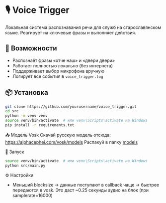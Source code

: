 # 🎙️ Voice Trigger

Локальная система распознавания речи для служб на старославянском языке. Реагирует на ключевые фразы и выполняет действия.

## 🚀 Возможности

- Распознаёт фразы «отче наш» и «двери двери»
- Работает полностью локально (без интернета)
- Поддерживает выбор микрофона вручную
- Логирует все события в `voice_trigger.log`

## 📦 Установка

```bash
git clone https://github.com/yourusername/voice_trigger.git
cd src
python -m venv venv
source venv/bin/activate  # или venv\Scripts\activate на Windows
pip install -r requirements.txt
```

📥 Модель Vosk
Скачай русскую модель отсюда: https://alphacephei.com/vosk/models
Распакуй в папку [models](/models)

🏁 Запуск
```bash
source venv/bin/activate  # или venv\Scripts\activate на Windows
python src/main.py
```

⚙️ Настройки
- Меньший blocksize → данные поступают в callback чаще → быстрее передаются в vosk. Это даст ~0.25 секунды аудио на блок (при samplerate=16000)


